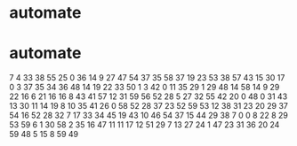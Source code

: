 # automate
# automate
7
4
33
38
55
25
0
36
14
9
27
47
54
37
35
58
37
19
23
53
38
57
43
15
30
17
0
3
37
35
34
36
48
14
19
22
33
50
1
3
42
0
11
35
29
1
29
48
14
58
14
9
29
22
16
6
21
16
16
8
43
41
57
12
31
59
56
52
28
5
27
32
55
42
20
0
48
0
31
43
13
30
11
14
19
8
10
35
41
26
0
58
52
28
37
23
52
59
53
12
38
31
23
20
29
37
54
16
52
28
32
7
17
33
34
45
19
43
10
46
54
37
15
44
29
38
7
0
0
8
22
8
29
53
59
6
1
30
58
2
35
16
47
11
11
17
12
51
29
7
13
27
24
1
47
23
31
36
20
24
59
48
5
15
8
59
49
